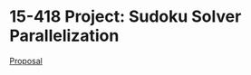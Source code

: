 # 15-418 Project: Sudoku Solver Parallelization 
<a href="https://amikhale.github.io/proposal"> Proposal </a>
